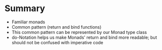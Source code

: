 # Summary

* Familiar monads
* Common pattern (return and bind functions)
* This common pattern can be represented by our Monad type class
* do-Notation helps us make Monads' return and bind more readable; but should not be confused with imperative code
